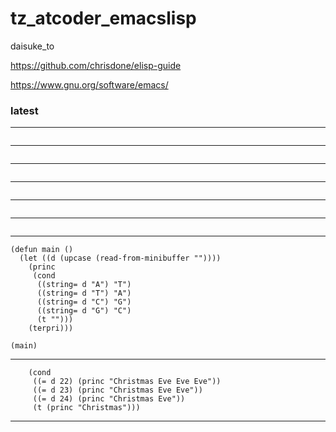 # tz_atcoder_emacslisp

daisuke_to 


https://github.com/chrisdone/elisp-guide

https://www.gnu.org/software/emacs/

### latest

---
```

```
---
```

```
---
```

```
---
```

```
---
```

```
---
```

```
---
```
(defun main ()
  (let ((d (upcase (read-from-minibuffer ""))))
    (princ 
     (cond
      ((string= d "A") "T")
      ((string= d "T") "A")
      ((string= d "C") "G")
      ((string= d "G") "C")
      (t "")))
    (terpri)))

(main)
```
---
```
    (cond
     ((= d 22) (princ "Christmas Eve Eve Eve"))
     ((= d 23) (princ "Christmas Eve Eve"))
     ((= d 24) (princ "Christmas Eve"))
     (t (princ "Christmas")))
```
---
